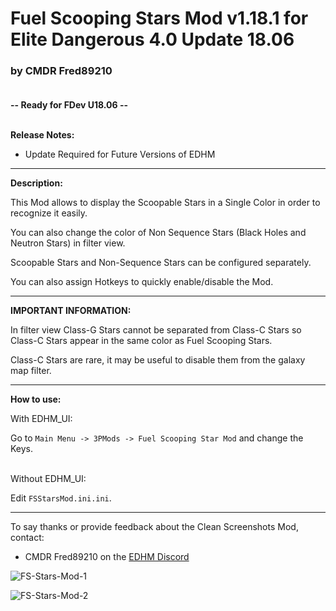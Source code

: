 # Fuel Scooping Stars Mod v1.18.1 for Elite Dangerous 4.0 Update 18.06

### by CMDR Fred89210<br><br>

**-- Ready for FDev U18.06 --**<br><br>

**Release Notes:**
- Update Required for Future Versions of EDHM

-------------------------------------------------------------------------

**Description:**

This Mod allows to display the Scoopable Stars in a Single Color in order to recognize it easily.

You can also change the color of Non Sequence Stars (Black Holes and Neutron Stars) in filter view.

Scoopable Stars and Non-Sequence Stars can be configured separately.

You can also assign Hotkeys to quickly enable/disable the Mod.<br>

-------------------------------------------------------------------------

**IMPORTANT INFORMATION:**

In filter view Class-G Stars cannot be separated from Class-C Stars so Class-C Stars appear in the same color as Fuel Scooping Stars.

Class-C Stars are rare, it may be useful to disable them from the galaxy map filter.<br>

-------------------------------------------------------------------------

**How to use:**

With EDHM_UI:

Go to `Main Menu -> 3PMods -> Fuel Scooping Star Mod` and change the Keys.<br><br>

Without EDHM_UI:

Edit `FSStarsMod.ini.ini`.

-------------------------------------------------------------------------

To say thanks or provide feedback about the Clean Screenshots Mod, contact:
- CMDR Fred89210 on the [EDHM Discord](https://discord.gg/KTYgJegfYw)<br>

![FS-Stars-Mod-1](https://github.com/psychicEgg/EDHM/blob/main/Odyssey/3rdPartyMods/Fuel-Scooping-Stars/Scoop-Stars-Mod-1.jpg?raw=true)

![FS-Stars-Mod-2](https://github.com/psychicEgg/EDHM/blob/main/Odyssey/3rdPartyMods/Fuel-Scooping-Stars/Scoop-Stars-Mod-2.jpg?raw=true)
